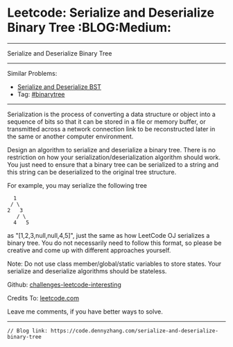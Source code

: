 # Leetcode: Serialize and Deserialize Binary Tree     :BLOG:Medium:


---

Serialize and Deserialize Binary Tree  

---

Similar Problems:  
-   [Serialize and Deserialize BST](https://code.dennyzhang.com/serialize-and-deserialize-bst)
-   Tag: [#binarytree](https://code.dennyzhang.com/tag/binarytree)

---

Serialization is the process of converting a data structure or object into a sequence of bits so that it can be stored in a file or memory buffer, or transmitted across a network connection link to be reconstructed later in the same or another computer environment.  

Design an algorithm to serialize and deserialize a binary tree. There is no restriction on how your serialization/deserialization algorithm should work. You just need to ensure that a binary tree can be serialized to a string and this string can be deserialized to the original tree structure.  

For example, you may serialize the following tree  

      1
     / \
    2   3
       / \
      4   5

as "[1,2,3,null,null,4,5]", just the same as how LeetCode OJ serializes a binary tree. You do not necessarily need to follow this format, so please be creative and come up with different approaches yourself.  

Note: Do not use class member/global/static variables to store states. Your serialize and deserialize algorithms should be stateless.  

Github: [challenges-leetcode-interesting](https://github.com/DennyZhang/challenges-leetcode-interesting/tree/master/serialize-and-deserialize-binary-tree)  

Credits To: [leetcode.com](https://leetcode.com/problems/serialize-and-deserialize-binary-tree/description/)  

Leave me comments, if you have better ways to solve.  

---

    // Blog link: https://code.dennyzhang.com/serialize-and-deserialize-binary-tree